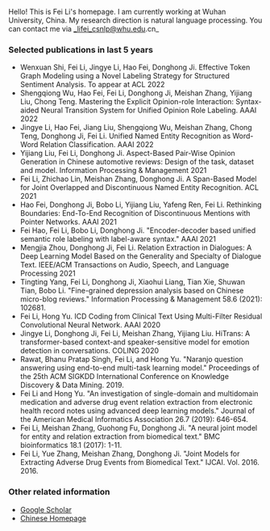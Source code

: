 Hello! This is Fei Li's homepage. I am currently working at Wuhan University, China. My research direction is natural language processing. You can contact me via _lifei_csnlp@whu.edu.cn_

### Selected publications in last 5 years
*   Wenxuan Shi, Fei Li, Jingye Li, Hao Fei, Donghong Ji. Effective Token Graph Modeling using a Novel Labeling Strategy for Structured Sentiment Analysis. To appear at ACL 2022
*   Shengqiong Wu, Hao Fei, Fei Li, Donghong Ji, Meishan Zhang, Yijiang Liu, Chong Teng. Mastering the Explicit Opinion-role Interaction: Syntax-aided Neural Transition System for Unified Opinion Role Labeling. AAAI 2022
*   Jingye Li, Hao Fei, Jiang Liu, Shengqiong Wu, Meishan Zhang, Chong Teng, Donghong Ji, Fei Li. Unified Named Entity Recognition as Word-Word Relation Classification. AAAI 2022
*   Yijiang Liu, Fei Li, Donghong Ji. Aspect-Based Pair-Wise Opinion Generation in Chinese automotive reviews: Design of the task, dataset and model. Information Processing & Management 2021
*   Fei Li, Zhichao Lin, Meishan Zhang, Donghong Ji. A Span-Based Model for Joint Overlapped and Discontinuous Named Entity Recognition. ACL 2021
*   Hao Fei, Donghong Ji, Bobo Li, Yijiang Liu, Yafeng Ren, Fei Li. Rethinking Boundaries: End-To-End Recognition of Discontinuous Mentions with Pointer Networks. AAAI 2021
*   Fei Hao, Fei Li, Bobo Li, Donghong Ji. "Encoder-decoder based unified semantic role labeling with label-aware syntax." AAAI 2021
*   Mengjia Zhou, Donghong Ji, Fei Li. Relation Extraction in Dialogues: A Deep Learning Model Based on the Generality and Specialty of Dialogue Text. IEEE/ACM Transactions on Audio, Speech, and Language Processing 2021
*   Tingting Yang, Fei Li, Donghong Ji, Xiaohui Liang, Tian Xie, Shuwan Tian, Bobo Li. "Fine-grained depression analysis based on Chinese micro-blog reviews." Information Processing & Management 58.6 (2021): 102681.
*   Fei Li, Hong Yu. ICD Coding from Clinical Text Using Multi-Filter Residual Convolutional Neural Network. AAAI 2020
*   Jingye Li, Donghong Ji, Fei Li, Meishan Zhang, Yijiang Liu. HiTrans: A transformer-based context-and speaker-sensitive model for emotion detection in conversations. COLING 2020
*   Rawat, Bhanu Pratap Singh, Fei Li, and Hong Yu. "Naranjo question answering using end-to-end multi-task learning model." Proceedings of the 25th ACM SIGKDD International Conference on Knowledge Discovery & Data Mining. 2019.
*   Fei Li and Hong Yu. "An investigation of single-domain and multidomain medication and adverse drug event relation extraction from electronic health record notes using advanced deep learning models." Journal of the American Medical Informatics Association 26.7 (2019): 646-654.
*   Fei Li, Meishan Zhang, Guohong Fu, Donghong Ji. "A neural joint model for entity and relation extraction from biomedical text." BMC bioinformatics 18.1 (2017): 1-11.
*   Fei Li, Yue Zhang, Meishan Zhang, Donghong Ji. "Joint Models for Extracting Adverse Drug Events from Biomedical Text." IJCAI. Vol. 2016. 2016.

### Other related information
*   [Google Scholar](https://scholar.google.com/citations?user=AoMmysMAAAAJ&hl=zh-CN)
*   [Chinese Homepage](http://cse.whu.edu.cn/info/1259/3297.htm)
